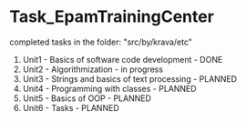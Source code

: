 # Task_EpamTrainingCenter
completed tasks in the folder: "src/by/krava/etc"

1. Unit1 - Basics of software code development - DONE
2. Unit2 - Algorithmization - in progress
3. Unit3 - Strings and basics of text processing - PLANNED
4. Unit4 - Programming with classes - PLANNED
5. Unit5 - Basics of OOP - PLANNED
6. Unit6 - Tasks - PLANNED


